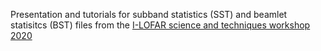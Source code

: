 Presentation and tutorials for subband statistics (SST) and beamlet statisitcs (BST) files from the [I-LOFAR science and techniques workshop 2020](http://lofar.ie/ilofar-workshop-2020/)


